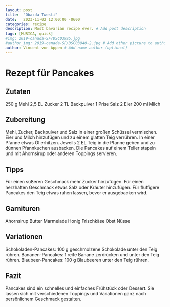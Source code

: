 ```yaml
---
layout: post
title:  "Obazda Twesti"
date:   2023-11-02 12:00:00 -0600
categories: recipe
description: Most bavarian recipe ever. # Add post description 
tags: [MURICA, quick]
#img: 2019-canada-SF/DSC03995.jpg
#author_img: 2019-canada-SF/DSC03940-2.jpg # Add other picture to author box
author: Vincent von Appen # Add name author (optional)
---
```



# Rezept für Pancakes

## Zutaten

250 g Mehl
2,5 EL Zucker
2 TL Backpulver
1 Prise Salz
2 Eier
200 ml Milch


## Zubereitung

Mehl, Zucker, Backpulver und Salz in einer großen Schüssel vermischen.
Eier und Milch hinzufügen und zu einem glatten Teig verrühren.
In einer Pfanne etwas Öl erhitzen.
Jeweils 2 EL Teig in die Pfanne geben und zu dünnen Pfannkuchen ausbacken.
Die Pancakes auf einem Teller stapeln und mit Ahornsirup oder anderen Toppings servieren.


## Tipps

Für einen süßeren Geschmack mehr Zucker hinzufügen.
Für einen herzhaften Geschmack etwas Salz oder Kräuter hinzufügen.
Für fluffigere Pancakes den Teig etwas ruhen lassen, bevor er ausgebacken wird.


## Garnituren

Ahornsirup
Butter
Marmelade
Honig
Frischkäse
Obst
Nüsse


## Variationen

Schokoladen-Pancakes: 100 g geschmolzene Schokolade unter den Teig rühren.
Bananen-Pancakes: 1 reife Banane zerdrücken und unter den Teig rühren.
Blaubeer-Pancakes: 100 g Blaubeeren unter den Teig rühren.

## Fazit

Pancakes sind ein schnelles und einfaches Frühstück oder Dessert. Sie lassen sich mit verschiedenen Toppings und Variationen ganz nach persönlichem Geschmack gestalten.